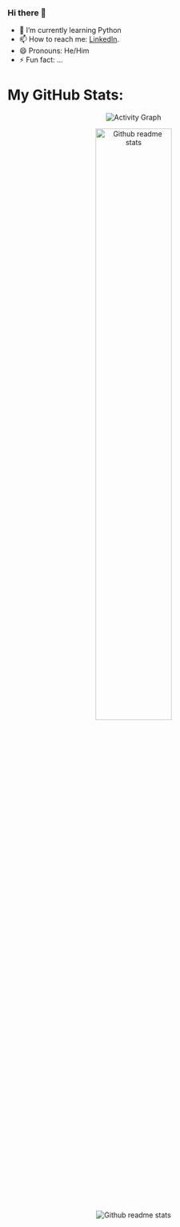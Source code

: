 ### Hi there 👋

- 🌱 I’m currently learning Python
- 📫 How to reach me: [LinkedIn](https://www.linkedin.com/in/jontybhalodiya/).
- 😄 Pronouns: He/Him
- ⚡ Fun fact: ...

# My GitHub Stats:
<p align="center"><img src="https://activity-graph.herokuapp.com/graph?username=jontybhalodiya&theme=react-dark" alt="Activity Graph"></p>
<p align="center"><img src="https://github-readme-stats.vercel.app/api?username=jontybhalodiya&show_icons=true&theme=radical" alt="Github readme stats" width="55%"></p>
<p align="center"><img src="https://github-profile-trophy.vercel.app/?username=jontybhalodiya&theme=juicyfresh&rank=SSS,SS,S,AAA,AA,A,B,C,UNKNOWN SECRET&column=5&row=1" alt="Github readme stats"></p>

